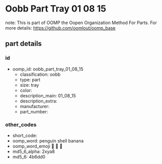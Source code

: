 # Oobb Part Tray 01 08 15  

note: This is part of OOMP the Oopen Organization Method For Parts. For more details: https://github.com/oomlout/oomp_base

##  part details





### id
* oomp_id: oobb_part_tray_01_08_15
  * classification: oobb
  * type: part
  * size: tray
  * color: 
  * description_main: 01_08_15
  * description_extra: 
  * manufacturer: 
  * part_number: 

### other_codes
* short_code: 
* oomp_word: penguin shell banana
* oomp_word_emoji :penguin: :shell: :banana:
* md5_6_alpha: 2xya8
* md5_6: 4b6dd0